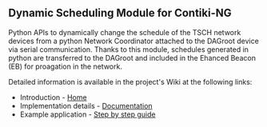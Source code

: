 ## Dynamic Scheduling Module for Contiki-NG

Python APIs to dynamically change the schedule of the TSCH network devices from a python Network Coordinator attached to the DAGroot device via serial communication. 
Thanks to this module, schedules generated in python are transferred to the DAGroot and included in the Ehanced Beacon (EB) for proagation in the network.

Detailed information is available in the project's Wiki at the following links: 

  * Introduction - [Home](https://github.com/zipper555/contiki-ng/wiki)
  * Implementation details - [Documentation](https://github.com/zipper555/contiki-ng/wiki/API-Documentation)
  * Example application - [Step by step guide](https://github.com/zipper555/contiki-ng/wiki/Step-by-step-guide-for-Dynamic-Scheduling)  
